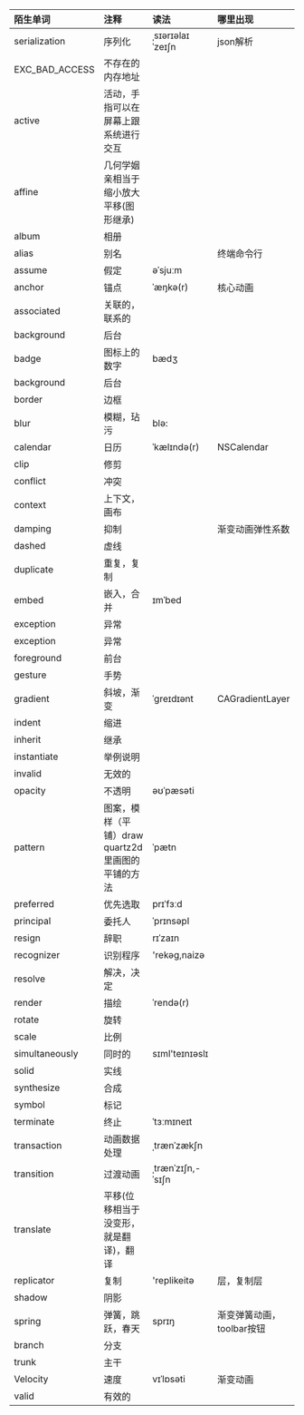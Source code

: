 | 陌生单词 | 注释 | 读法 | 哪里出现 |
| :--- | :--- | :--- | :--- |
|serialization|序列化|ˌsɪərɪəlaɪˈzeɪʃn|json解析|
| EXC\_BAD\_ACCESS | 不存在的内存地址 |  |  |
| active | 活动，手指可以在屏幕上跟系统进行交互 |  |  |
| affine | 几何学姻亲相当于缩小放大平移\(图形继承\) |  |  |
| album | 相册 |  |  |
|alias|别名||终端命令行|
| assume | 假定 | əˈsjuːm |  |
|anchor|锚点|ˈæŋkə(r)|核心动画|
| associated | 关联的，联系的 |  |  |
| background | 后台 |  |  |
| badge | 图标上的数字 | bædʒ |  |
| background | 后台 |  |  |
| border | 边框 |  |  |
| blur | 模糊，玷污 | blə: |  |
|calendar|日历 |ˈkælɪndə(r)|NSCalendar|
| clip | 修剪 |  |  |
|conflict|冲突|||
| context | 上下文，画布 |  |  |
|damping|抑制||渐变动画弹性系数|
| dashed | 虚线 |  |  |
| duplicate | 重复，复制 |  |  |
| embed | 嵌入，合并 | ɪmˈbed |  |
| exception | 异常 |  |  |
| exception | 异常 |  |  |
| foreground | 前台 |  |  |
| gesture | 手势 |  |  |
|gradient|斜坡，渐变 |ˈgreɪdɪənt|CAGradientLayer|
| indent | 缩进 |  |  |
| inherit | 继承 |  |  |
| instantiate | 举例说明 |  |  |
| invalid | 无效的 |  |  |
| opacity | 不透明 | əʊˈpæsəti |  |
| pattern | 图案，模样（平铺）draw quartz2d里画图的平铺的方法 | ˈpætn |  |
| preferred | 优先选取 | prɪˈfɜːd |  |
| principal | 委托人 | ˈprɪnsəpl |  |
| resign | 辞职 | rɪˈzaɪn |  |
| recognizer | 识别程序 | 'rekəg,naizə |  |
| resolve | 解决，决定 |  |  |
| render | 描绘 | ˈrendə(r) |  |
| rotate | 旋转 |  |  |
| scale | 比例 |  |  |
| simultaneously | 同时的 | sɪml'teɪnɪəslɪ |  |
| solid | 实线 |  |  |
| synthesize | 合成 |  |  |
| symbol | 标记 |  |  |
| terminate | 终止 | ˈtɜːmɪneɪt |  |
|transaction|动画数据处理|ˌtrænˈzækʃn||
|transition|过渡动画|ˌtrænˈzɪʃn,-ˈsɪʃn||
| translate | 平移\(位移相当于没变形，就是翻译\)，翻译 |  |  |
|replicator |复制|'replikeitə|层，复制层|
| shadow | 阴影 |  |  |
|spring|弹簧，跳跃，春天|sprɪŋ|渐变弹簧动画，toolbar按钮|
|branch|分支|||
|trunk|主干|||
|Velocity|速度|vɪˈlɒsəti|渐变动画|
|valid|有效的|||
